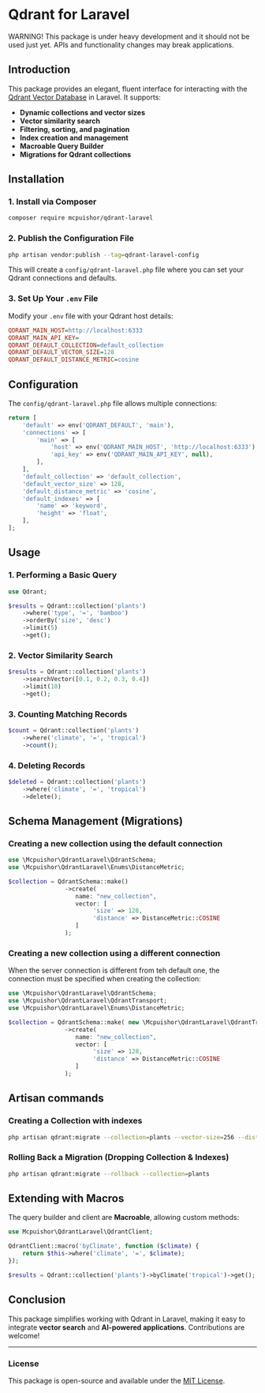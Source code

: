 # Qdrant for Laravel
WARNING! This package is under heavy development and it should not be used just yet. APIs and functionality changes may break applications. 

## Introduction
This package provides an elegant, fluent interface for interacting with the [Qdrant Vector Database](https://qdrant.tech/) in Laravel. It supports:

- **Dynamic collections and vector sizes**
- **Vector similarity search**
- **Filtering, sorting, and pagination**
- **Index creation and management**
- **Macroable Query Builder**
- **Migrations for Qdrant collections**

## Installation
### 1. Install via Composer
```sh
composer require mcpuishor/qdrant-laravel
```

### 2. Publish the Configuration File
```sh
php artisan vendor:publish --tag=qdrant-laravel-config
```
This will create a `config/qdrant-laravel.php` file where you can set your Qdrant connections and defaults.

### 3. Set Up Your `.env` File
Modify your `.env` file with your Qdrant host details:
```ini
QDRANT_MAIN_HOST=http://localhost:6333
QDRANT_MAIN_API_KEY=
QDRANT_DEFAULT_COLLECTION=default_collection
QDRANT_DEFAULT_VECTOR_SIZE=128
QDRANT_DEFAULT_DISTANCE_METRIC=cosine
```

## Configuration
The `config/qdrant-laravel.php` file allows multiple connections:
```php
return [
    'default' => env('QDRANT_DEFAULT', 'main'),
    'connections' => [
        'main' => [
            'host' => env('QDRANT_MAIN_HOST', 'http://localhost:6333'),
            'api_key' => env('QDRANT_MAIN_API_KEY', null),
        ],
    ],
    'default_collection' => 'default_collection',
    'default_vector_size' => 128,
    'default_distance_metric' => 'cosine',
    'default_indexes' => [
        'name' => 'keyword',
        'height' => 'float',
    ],
];
```

## Usage

### 1. Performing a Basic Query
```php
use Qdrant;

$results = Qdrant::collection('plants')
    ->where('type', '=', 'bamboo')
    ->orderBy('size', 'desc')
    ->limit(5)
    ->get();
```

### 2. Vector Similarity Search
```php
$results = Qdrant::collection('plants')
    ->searchVector([0.1, 0.2, 0.3, 0.4])
    ->limit(10)
    ->get();
```

### 3. Counting Matching Records
```php
$count = Qdrant::collection('plants')
    ->where('climate', '=', 'tropical')
    ->count();
```

### 4. Deleting Records
```php
$deleted = Qdrant::collection('plants')
    ->where('climate', '=', 'tropical')
    ->delete();
```

## Schema Management (Migrations)

### Creating a new collection using the default connection

```php
use \Mcpuishor\QdrantLaravel\QdrantSchema;
use \Mcpuishor\QdrantLaravel\Enums\DistanceMetric;

$collection = QdrantSchema::make()
                ->create(
                   name: "new_collection",
                   vector: [
                        'size' => 128,
                        'distance' => DistanceMetric::COSINE
                   ]
                );
```
### Creating a new collection using a different connection 
When the server connection is different from teh default one, the 
connection must be specified when creating the collection:

```php
use \Mcpuishor\QdrantLaravel\QdrantSchema;
use \Mcpuishor\QdrantLaravel\QdrantTransport;
use \Mcpuishor\QdrantLaravel\Enums\DistanceMetric;

$collection = QdrantSchema::make( new \Mcpuishor\QdrantLaravel\QdrantTransport('backup') )
                ->create(
                   name: "new_collection",
                   vector: [
                        'size' => 128,
                        'distance' => DistanceMetric::COSINE
                   ]
                );
```

## Artisan commands
### Creating a Collection with indexes
```sh
php artisan qdrant:migrate --collection=plants --vector-size=256 --distance-metric=euclidean --indexes='{"species":"text","age":"integer"}'
```

### Rolling Back a Migration (Dropping Collection & Indexes)
```sh
php artisan qdrant:migrate --rollback --collection=plants
```

## Extending with Macros
The query builder and client are **Macroable**, allowing custom methods:

```php
use Mcpuishor\QdrantLaravel\QdrantClient;

QdrantClient::macro('byClimate', function ($climate) {
    return $this->where('climate', '=', $climate);
});

$results = Qdrant::collection('plants')->byClimate('tropical')->get();
```

## Conclusion
This package simplifies working with Qdrant in Laravel, making it easy to integrate **vector search** and **AI-powered applications**. Contributions are welcome!

---
### **License**
This package is open-source and available under the [MIT License](LICENSE).

